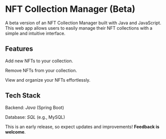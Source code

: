 # NFT Collection Manager (Beta)
A beta version of an NFT Collection Manager built with Java and JavaScript. This web app allows users to easily manage their NFT collections with a simple and intuitive interface.

## Features
Add new NFTs to your collection.

Remove NFTs from your collection.

View and organize your NFTs effortlessly.

## Tech Stack
Backend: *Java* (Spring Boot)

Database: *SQL* (e.g., MySQL) 

This is an early release, so expect updates and improvements! **Feedback is welcome**.
